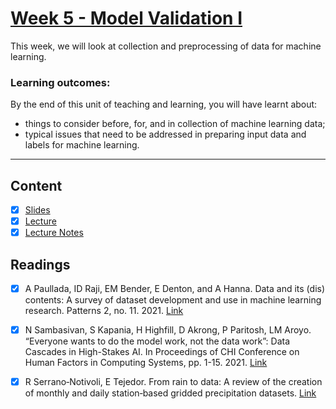 # [Week 5 - Model Validation I](https://canvas.sussex.ac.uk/courses/31315)
This week, we will look at collection and preprocessing of data for machine learning. 

### Learning outcomes:
By the end of this unit of teaching and learning, you will have learnt about:
- things to consider before, for, and in collection of machine learning data; 
- typical issues that need to be addressed in preparing input data and labels for machine learning.

---

## Content
- [x] [Slides](https://canvas.sussex.ac.uk/courses/31315/files/5302043?wrap=1)
- [x] [Lecture](https://sussex.cloud.panopto.eu/Panopto/Pages/Viewer.aspx?id=32d50556-1ebb-477f-a7af-b290008f0d87)
- [x] [Lecture Notes](https://github.com/LukeBirkett/study-planner/blob/main/934G5_Machine_Learning/week_5/ML_Week_5_ModelValid1.pdf)
 
## Readings
- [x] A Paullada, ID Raji, EM Bender, E Denton, and A Hanna. Data and its (dis) contents: A survey of dataset development and use in machine learning research. Patterns 2, no. 11. 2021. [Link](https://readinglists.sussex.ac.uk/leganto/nui/citation/20811019960002461?institute=44SUS_INST&auth=SAML)
- [x] N Sambasivan, S Kapania, H Highfill, D Akrong, P Paritosh, LM Aroyo. “Everyone wants to do the model work, not the data work”: Data Cascades in High-Stakes AI. In Proceedings of CHI Conference on Human Factors in Computing Systems, pp. 1-15. 2021. [Link](https://readinglists.sussex.ac.uk/leganto/nui/citation/20811019980002461?institute=44SUS_INST&auth=SAML)
- [x] R Serrano‐Notivoli, E Tejedor. From rain to data: A review of the creation of monthly and daily station‐based gridded precipitation datasets. [Link](https://readinglists.sussex.ac.uk/leganto/nui/citation/20811019970002461?institute=44SUS_INST&auth=SAML)

